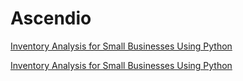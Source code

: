 # Ascendio
[Inventory Analysis for Small Businesses Using Python](https://seekascendio.github.io/home_page/_posts/2024-07-29-Mastering-Inventory-Analysis-for-Small-Businesses.md)

[Inventory Analysis for Small Businesses Using Python](https://seekascendio.github.io/home_page/_posts/2024-07-29-Mastering-Inventory-Analysis-for-Small-Businesses-Safety-Stock,-Demand,-Planning-and-Optimization-with-Python.md.rtf)
